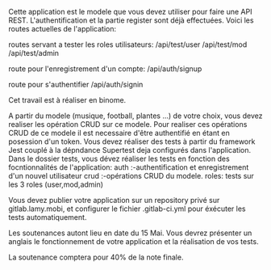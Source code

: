 Cette application est le modele que vous devez utiliser pour faire une API REST.
L'authentification et la partie register sont  déjà effectuées.
Voici les routes actuelles de l'application:

routes servant a tester les roles utilisateurs:
/api/test/user 
/api/test/mod 
/api/test/admin 

route pour l'enregistrement d'un compte:
/api/auth/signup

route pour s'authentifier
/api/auth/signin

Cet travail est à réaliser en binome.

A partir du modele (musique, football, plantes ...) de votre choix, vous devez realiser les opération CRUD sur ce modele.
Pour realiser ces opérations CRUD de ce modele il est necessaire d'être authentifié en étant en posession d'un token.
Vous devez réaliser des tests à partir du framework Jest couplé à la dépndance  Supertest deja configurés dans l'application. 
Dans le dossier tests, vous dévez réaliser les tests en fonction des focntionnalités de l'application:
auth :-authentification et enregistrement d'un nouvel utilisateur
crud :-opérations CRUD du modele.
roles: tests sur les 3 roles (user,mod,admin)

Vous devez publier votre application sur un repository privé sur gitlab.lamy.mobi, et configurer le fichier .gitlab-ci.yml pour éxécuter les tests automatiquement.

Les soutenances autont lieu en date du 15 Mai.
Vous devrez présenter un anglais le fonctionnement de votre application et la réalisation de vos tests.

La soutenance comptera pour 40% de la note finale.






